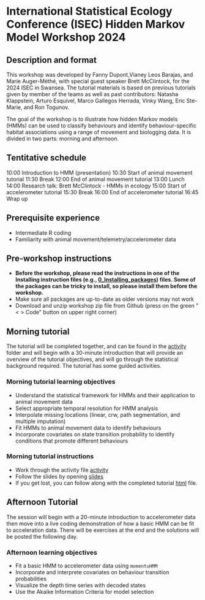 # International Statistical Ecology Conference (ISEC) Hidden Markov Model Workshop 2024

## Description and format

This workshop was developed by Fanny Dupont,Vianey Leos Barajas, and Marie Auger-Méthé, with special guest speaker Brett McClintock, for the 2024 ISEC in Swansea. The tutorial materials is based on previous tutorials given by member of the teams as well as past contributors: Natasha Klappstein, Arturo Esquivel, Marco Gallegos Herrada, Vinky Wang, Eric Ste-Marie, and Ron Togunov.

The goal of the workshop is to illustrate how hidden Markov models (HMMs) can be used to classify behaviours and identify behaviour-specific habitat associations using a range of movement and biologging data. It is divided in two parts: morning and afternoon.

## Tentitative schedule

10:00 Introduction to HMM (presentation)
10:30 Start of animal movement tutorial
11:30 Break
12:00 End of animal movement tutorial
13:00 Lunch
14:00 Research talk: Brett McClintock - HMMs in ecology
15:00 Start of accelerometer tutorial
15:30 Break
16:00 End of accelerometer tutorial
16:45 Wrap up

## Prerequisite experience

- Intermediate R coding
- Familiarity with animal movement/telemetry/accelerometer data


## Pre-workshop instructions

- **Before the workshop, please read the instructions in one of the Installing instruction files (e.g., [0_Installing_packages](0_Installing_packages.Rmd)) files. Some of the packages can be tricky to install, so please install them before the workshop.**
- Make sure all packages are up-to-date as older versions may not work
- Download and unzip workshop zip file from Github (press on the green "< > Code" button on upper right corner)


## Morning tutorial 

The tutorial will be completed together, and can be found in the [activity](./Morning_Tutorial/Activity/Tutorial_Narwhal_morning_activity.Rmd) folder and will begin with a 30-minute introduction that will provide an overview of the tutorial objectives, and will go through the statistical background required. The tutorial has some guided activities.

### Morning tutorial learning objectives

- Understand the statistical framework for HMMs and their application to animal movement data
- Select appropriate temporal resolution for HMM analysis
- Interpolate missing locations (linear, crw, path segmentation, and multiple imputation)
- Fit HMMs to animal movement data to identify behaviours
- Incorporate covariates on state transition probability to identify conditions that promote different behaviours

### Morning tutorial instructions

- Work through the activity file [activity](./Morning_Tutorial/Activity/Tutorial_Narwhal_morning_activity.Rmd)
- Follow the slides by opening [slides](./Morning_Tutorial/presentation_slides.pdf)
- If you get lost, you can follow along with the completed tutorial [html](./Morning_Tutorial/Narwhal/Tutorial_Narwhal_morning.html) file.

## Afternoon Tutorial

The session will begin with a 20-minute introduction to accelerometer data then move into a live coding demonstration of how a basic HMM can be fit to acceleration data. There will be exercises at the end and the solutions will be posted the following day. 

### Afternoon learning objectives 

- Fit a basic HMM to accelerometer data using `momentuHMM`
- Incorporate and interprete covariates on behaviour transition probabilities
- Visualize the depth time series with decoded states
- Use the Akaike Information Criteria for model selection
